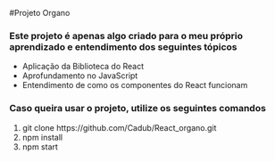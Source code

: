 #Projeto Organo

<h3>Este projeto é apenas algo criado para o meu próprio aprendizado e entendimento dos seguintes tópicos</h3>
<ul>
    <li>Aplicação da Biblioteca do React</li>
    <li>Aprofundamento no JavaScript</li>
    <li>Entendimento de como os componentes do React funcionam</li>
</ul>

<h3>Caso queira usar o projeto, utilize os seguintes comandos</h3>
<ol>
    <li>git clone https://github.com/Cadub/React_organo.git</li>
    <li>npm install</li>
    <li>npm start</li>
</ol>